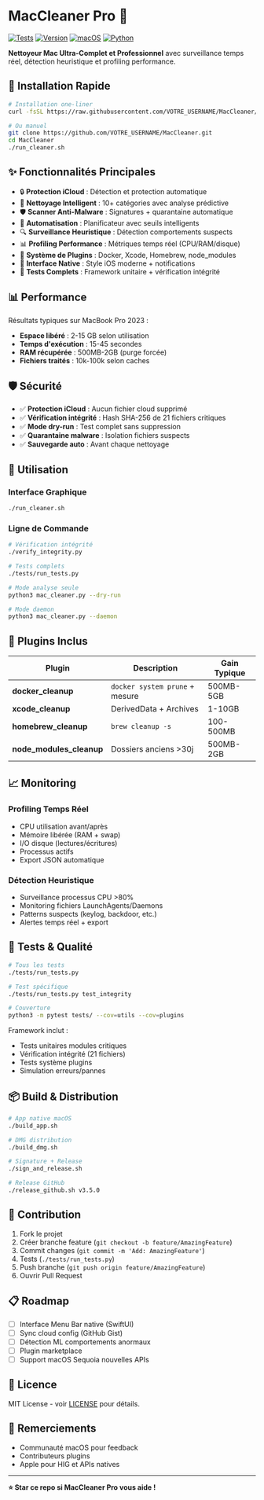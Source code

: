 # MacCleaner Pro 🧹

[![Tests](https://img.shields.io/badge/tests-passing-brightgreen.svg)](./tests/)
[![Version](https://img.shields.io/badge/version-3.5-blue.svg)](#)
[![macOS](https://img.shields.io/badge/macOS-10.12+-lightgrey.svg)](#)
[![Python](https://img.shields.io/badge/python-3.6+-blue.svg)](#)

**Nettoyeur Mac Ultra-Complet et Professionnel** avec surveillance temps réel, détection heuristique et profiling performance.

## 🚀 Installation Rapide

```bash
# Installation one-liner
curl -fsSL https://raw.githubusercontent.com/VOTRE_USERNAME/MacCleaner/main/install.sh | bash

# Ou manuel
git clone https://github.com/VOTRE_USERNAME/MacCleaner.git
cd MacCleaner
./run_cleaner.sh
```

## ✨ Fonctionnalités Principales

- 🔒 **Protection iCloud** : Détection et protection automatique
- 🧠 **Nettoyage Intelligent** : 10+ catégories avec analyse prédictive  
- 🛡️ **Scanner Anti-Malware** : Signatures + quarantaine automatique
- 🤖 **Automatisation** : Planificateur avec seuils intelligents
- 🔍 **Surveillance Heuristique** : Détection comportements suspects
- 📊 **Profiling Performance** : Métriques temps réel (CPU/RAM/disque)
- 🧩 **Système de Plugins** : Docker, Xcode, Homebrew, node_modules
- 📱 **Interface Native** : Style iOS moderne + notifications
- 🧪 **Tests Complets** : Framework unitaire + vérification intégrité

## 📊 Performance

Résultats typiques sur MacBook Pro 2023 :
- **Espace libéré** : 2-15 GB selon utilisation
- **Temps d'exécution** : 15-45 secondes  
- **RAM récupérée** : 500MB-2GB (purge forcée)
- **Fichiers traités** : 10k-100k selon caches

## 🛡️ Sécurité

- ✅ **Protection iCloud** : Aucun fichier cloud supprimé
- ✅ **Vérification intégrité** : Hash SHA-256 de 21 fichiers critiques
- ✅ **Mode dry-run** : Test complet sans suppression
- ✅ **Quarantaine malware** : Isolation fichiers suspects
- ✅ **Sauvegarde auto** : Avant chaque nettoyage

## 🔧 Utilisation

### Interface Graphique
```bash
./run_cleaner.sh
```

### Ligne de Commande
```bash
# Vérification intégrité
./verify_integrity.py

# Tests complets
./tests/run_tests.py

# Mode analyse seule
python3 mac_cleaner.py --dry-run

# Mode daemon
python3 mac_cleaner.py --daemon
```

## 🧩 Plugins Inclus

| Plugin | Description | Gain Typique |
|--------|-------------|--------------|
| **docker_cleanup** | `docker system prune` + mesure | 500MB-5GB |
| **xcode_cleanup** | DerivedData + Archives | 1-10GB |
| **homebrew_cleanup** | `brew cleanup -s` | 100-500MB |
| **node_modules_cleanup** | Dossiers anciens >30j | 500MB-2GB |

## 📈 Monitoring

### Profiling Temps Réel
- CPU utilisation avant/après
- Mémoire libérée (RAM + swap)  
- I/O disque (lectures/écritures)
- Processus actifs
- Export JSON automatique

### Détection Heuristique
- Surveillance processus CPU >80%
- Monitoring fichiers LaunchAgents/Daemons
- Patterns suspects (keylog, backdoor, etc.)
- Alertes temps réel + export

## 🧪 Tests & Qualité

```bash
# Tous les tests
./tests/run_tests.py

# Test spécifique
./tests/run_tests.py test_integrity

# Couverture
python3 -m pytest tests/ --cov=utils --cov=plugins
```

Framework inclut :
- Tests unitaires modules critiques
- Vérification intégrité (21 fichiers)
- Tests système plugins
- Simulation erreurs/pannes

## 📦 Build & Distribution

```bash
# App native macOS
./build_app.sh

# DMG distribution
./build_dmg.sh

# Signature + Release
./sign_and_release.sh

# Release GitHub
./release_github.sh v3.5.0
```

## 🤝 Contribution

1. Fork le projet
2. Créer branche feature (`git checkout -b feature/AmazingFeature`)
3. Commit changes (`git commit -m 'Add: AmazingFeature'`)
4. Tests (`./tests/run_tests.py`)
5. Push branche (`git push origin feature/AmazingFeature`)
6. Ouvrir Pull Request

## 📋 Roadmap

- [ ] Interface Menu Bar native (SwiftUI)
- [ ] Sync cloud config (GitHub Gist)
- [ ] Détection ML comportements anormaux  
- [ ] Plugin marketplace
- [ ] Support macOS Sequoia nouvelles APIs

## 📄 Licence

MIT License - voir [LICENSE](LICENSE) pour détails.

## 🙏 Remerciements

- Communauté macOS pour feedback
- Contributeurs plugins
- Apple pour HIG et APIs natives

---

**⭐ Star ce repo si MacCleaner Pro vous aide !**